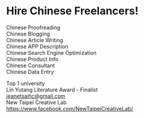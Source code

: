 # Hire Chinese Freelancers!
Chinese Proofreading  
Chinese Blogging  
Chinese Article Writing  
Chinese APP Description  
Chinese Search Engine Optimization  
Chinese Product Info  
Chinese Consultant  
Chinese Data Entry  
  
    
Top 1 university  
Lin Yutang Literature Award - Finalist  
jeanetsaihc@gmail.com  
New Taipei Creative Lab  
https://www.facebook.com/NewTaipeiCreativeLab/  
